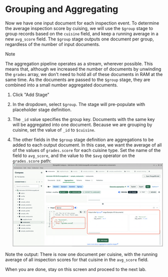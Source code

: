 # Grouping and Aggregating

Now we have one input document for each inspection event. To determine the average inspection score by cuising, we will use the `$group` stage to group records based on the `cuisine` field, and keep a running average in a new `avg_score` field. The `$group` stage outputs one document per group, regardless of the number of input documents.

> [!NOTE]
> The aggregation pipeline operates as a stream, wherever possible. This means that, although we increased the number of documents by unwinding the `grades` array, we don't need to hold all of these documents in RAM at the same time. As the documents are passed to the `$group` stage, they are combined into a small number aggregated documents.

1. Click "Add Stage"

2. In the dropdown, select `$group`. The stage will pre-populate with placeholder stage definition.

3. The `_id` value specifies the group key. Documents with the same key will be aggregated into one document. Because we are grouping by cuisine, set the value of `_id` to `$cuisine`.

4. The other fields in the `$group` stage definition are aggregations to be added to each output document. In this case, we want the average of all of the values of `grades.score` for each cuisine type. Set the name of the field to `avg_score`, and the value to the `$avg` operator on the `grades.score` path:
  ![Compass showing the group stage](images/compass-group.png)

  Note the output: There is now one document per cuisine, with the running average of all inspection scores for that cuisine in the `avg_score` field.

When you are done, stay on this screen and proceed to the next lab.
